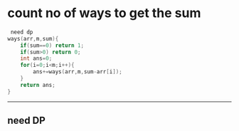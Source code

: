 # count no of ways to get the sum

```cpp
 need dp
ways(arr,m,sum){
    if(sum==0) return 1;
    if(sum>0) return 0;
    int ans=0;
    for(i=0;i<m;i++){
        ans+=ways(arr,m,sum-arr[i]);
    }
    return ans;
}
```

---
## need DP